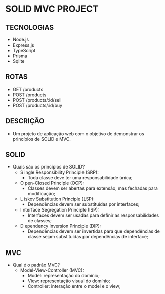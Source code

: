 # SOLID MVC PROJECT

## TECNOLOGIAS

- Node.js
- Express.js
- TypeScript
- Prisma
- Sqlite

## ROTAS

- GET /products
- POST /products
- POST /products/:id/sell
- POST /products/:id/buy

## DESCRIÇÃO

- Um projeto de aplicação web com o objetivo de demonstrar os princípios de SOLID e MVC.

## SOLID

- Quais são os princípios de SOLID?
    - S ingle Responsibility Principle (SRP):
        - Toda classe deve ter uma responsabilidade única;
    - O pen-Closed Principle (OCP):
        - Classes devem ser abertas para extensão, mas fechadas para modificação;
    - L iskov Substitution Principle (LSP):
        - Dependências devem ser substituídas por interfaces;
    - I nterface Segregation Principle (ISP):
        - Interfaces devem ser usadas para definir as responsabilidades de classes;
    - D ependency Inversion Principle (DIP):
        - Dependências devem ser invertidas para que dependências de classe sejam substituídas por dependências de interface;

## MVC

- Qual é o padrão MVC?
    - Model-View-Controller (MVC):
        - Model: representação do domínio;
        - View: representação visual do domínio;
        - Controller: interação entre o model e o view;